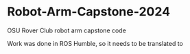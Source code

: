 # Robot-Arm-Capstone-2024
 OSU Rover Club robot arm capstone code
 
Work was done in ROS Humble, so it needs to be translated to 